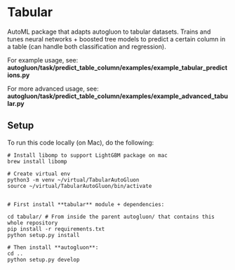 # Tabular

AutoML package that adapts autogluon to tabular datasets. Trains and tunes neural networks + boosted tree models to predict a certain column in a table (can handle both classification and regression).

For example usage, see:  **autogluon/task/predict_table_column/examples/example_tabular_predictions.py**

For more advanced usage, see: **autogluon/task/predict_table_column/examples/example_advanced_tabular.py**

## Setup

To run this code locally (on Mac), do the following:

```
# Install libomp to support LightGBM package on mac
brew install libomp

# Create virtual env 
python3 -m venv ~/virtual/TabularAutoGluon
source ~/virtual/TabularAutoGluon/bin/activate


# First install **tabular** module + dependencies:

cd tabular/ # From inside the parent autogluon/ that contains this whole repository
pip install -r requirements.txt
python setup.py install

# Then install **autogluon**:
cd ..
python setup.py develop
